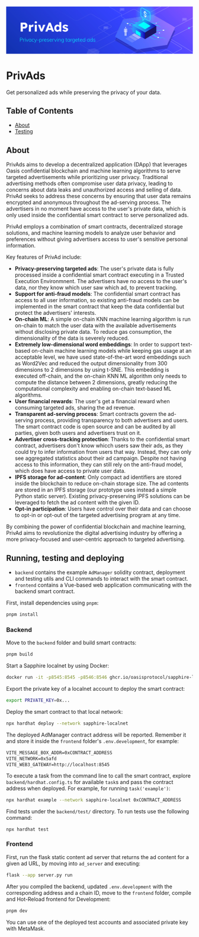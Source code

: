 ![Header](./Banner.png)

# PrivAds

Get personalized ads while preserving the privacy of your data.

## Table of Contents

- [About](#about)
- [Testing](#testing)

## About

PrivAds aims to develop a decentralized application (DApp) that leverages Oasis confidential blockchain and machine learning algorithms to serve targeted advertisements while prioritizing user privacy. Traditional advertising methods often compromise user data privacy, leading to concerns about data leaks and unauthorized access and selling of data. PrivAd seeks to address these concerns by ensuring that user data remains encrypted and anonymous throughout the ad-serving process. The advertisers in no moment have access to the user's private data, which is only used inside the confidential smart contract to serve personalized ads.

PrivAd employs a combination of smart contracts, decentralized storage solutions, and machine learning models to analyze user behavior and preferences without giving advertisers access to user's sensitive personal information.

Key features of PrivAd include:
- **Privacy-preserving targeted ads**: The user's private data is fully processed inside a confidential smart contract executing in a Trusted Execution Environmnent. The advertisers have no access to the user's data, nor they know which user saw which ad, to prevent tracking.
- **Support for anti-fraud models**: The confidential smart contract has access to all user information, so existing anti-fraud models can be implemented in the smart contract that keep the data confidential but protect the advertisers' interests.
- **On-chain ML**: A simple on-chain KNN machine learning algorithm is run on-chain to match the user data with the available advertisements without disclosing private data. To reduce gas consumption, the dimensionality of the data is severely reduced.
- **Extremely low-dimensional word embeddings**: In order to support text-based on-chain machine learning models while keeping gas usage at an acceptable level, we have used state-of-the-art word embeddings such as Word2Vec and reduced the output dimensionality from 300 dimensions to 2 dimensions by using t-SNE. This embedding is executed off-chain, and the on-chain KNN ML algorithm only needs to compute the distance between 2 dimensions, greatly reducing the computational complexity and enabling on-chain text-based ML algorithms.  
- **User financial rewards**: The user's get a financial reward when consuming targeted ads, sharing the ad revenue.
- **Transparent ad-serving process**: Smart contracts govern the ad-serving process, providing transparency to both advertisers and users. The smart contract code is open source and can be audited by all parties, given both users and advertisers trust on it.
- **Advertiser cross-tracking protection**: Thanks to the confidential smart contract, advertisers don't know whicch users saw their ads, as they could try to infer information from users that way. Instead, they can only see aggregated statistics about their ad campaign. Despite not having access to this information, they can still rely on the anti-fraud model, which does have access to private user data.
- **IPFS storage for ad-content**: Only compact ad identifiers are stored inside the blockchain to reduce on-chain storage size. The ad contents are stored in an IPFS storage (our prototype uses instead a simple Python static server). Existing privacy-preserving IPFS solutions can be leveraged to fetch the ad content with the given ID. 
- **Opt-in participation**: Users have control over their data and can choose to opt-in or opt-out of the targeted advertising program at any time.

By combining the power of confidential blockchain and machine learning, PrivAd aims to revolutionize the digital advertising industry by offering a more privacy-focused and user-centric approach to targeted advertising.

## Running, testing and deploying

- `backend` contains the example `AdManager` solidity contract, deployment and
  testing utils and CLI commands to interact with the smart contract.
- `frontend` contains a Vue-based web application communicating with the
  backend smart contract.

First, install dependencies using `pnpm`:

```sh
pnpm install
```

### Backend

Move to the `backend` folder and build smart contracts:

```sh
pnpm build
```

Start a Sapphire localnet by using Docker:

```sh
docker run -it -p8545:8545 -p8546:8546 ghcr.io/oasisprotocol/sapphire-localnet
```

Export the private key of a localnet account to deploy the smart contract:

```sh
export PRIVATE_KEY=0x...
```

Deploy the smart contract to that local network:
```sh
npx hardhat deploy --network sapphire-localnet
```

The deployed AdManager contract address will be reported. Remember it and store it
inside the `frontend` folder's `.env.development`, for example:

```
VITE_MESSAGE_BOX_ADDR=0xCONTRACT_ADDRESS
VITE_NETWORK=0x5afd
VITE_WEB3_GATEWAY=http://localhost:8545
```

To execute a task from the command line to call the smart contract, explore `backend/hardhat.config.ts` for available `task`s and pass the contract address when deployed. For example, for running `task('example')`:
```sh
npx hardhat example --network sapphire-localnet 0xCONTRACT_ADDRESS
```

Find tests under the `backend/test/` directory. To run tests use the following command:
```
npx hardhat test
```

### Frontend

First, run the flask static content ad server that returns the ad content for a given ad URL, by moving into `ad_server` and executing:

```sh
flask --app server.py run
```

After you compiled the backend, updated `.env.development` with the
corresponding address and a chain ID, move to the `frontend` folder, compile
and Hot-Reload frontend for Development:

```sh
pnpm dev
```

You can use one of the deployed test accounts and associated private key with
MetaMask.